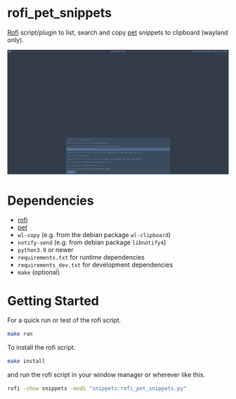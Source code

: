 # rofi_pet_snippets

[Rofi](https://github.com/davatorium/rofi) script/plugin to list, search and copy [pet](https://github.com/knqyf263/pet) snippets to clipboard (wayland only).

![screenshot](screenshot.png "screenshot")

# Dependencies

- [rofi](https://github.com/davatorium/rofi)
- [pet](https://github.com/knqyf263/pet)
- `wl-copy` (e.g. from the debian package `wl-clipboard`)
- `notify-send` (e.g. from debian package `libnotify4`)
- `python3.9` or newer
- `requirements.txt` for runtime dependencies
- `requirements_dev.txt` for development dependencies
- `make` (optional)

# Getting Started

For a quick run or test of the rofi script.

```bash
make run
```

To install the rofi script.

```bash
make install
```

and run the rofi script in your window manager or wherever like this.

```bash
rofi -show snippets -modi "snippets:rofi_pet_snippets.py"
```
